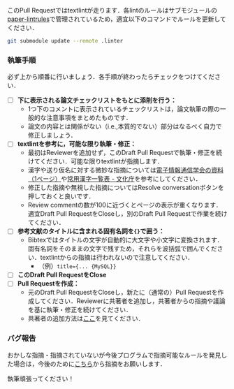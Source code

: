 このPull Requestではtextlintが走ります．各lintのルールはサブモジュールの[paper-lintrules](https://github.com/dbgroup-nagoya-u/paper-lintrules)で管理されているため，適宜以下のコマンドでルールを更新してください．

```bash
git submodule update --remote .linter
```

### 執筆手順

必ず上から順番に行いましょう．各手順が終わったらチェックをつけてください．

- [ ] **下に表示される論文チェックリストをもとに添削を行う：**
  - 1つ下のコメントに表示されているチェックリストは，論文執筆の際の一般的な注意事項をまとめたものです．
  - 論文の内容とは関係がない（i.e.,本質的でない）部分はなるべく自力で修正しましょう．
- [ ] **textlintを参考に，可能な限り執筆・修正：**
  - 最初はReviewerを追加せず，このDraft Pull Requestで執筆・修正を続けてください．可能な限りtextlintが指摘します．
  - 漢字や送り仮名に対する微妙な指摘については[電子情報通信学会の資料（1ページ）](https://www.ieice.org/jpn/shiori/pdf/furoku_d.pdf)や[常用漢字一覧表 - 文化庁](https://www.bunka.go.jp/kokugo_nihongo/sisaku/joho/joho/kakuki/14/pdf/jyouyou_kanjihyou.pdf)を参考にしてください．
  - 修正した指摘や無視した指摘についてはResolve conversationボタンを押しておくと良いです．
  - Review commentの数が100に近づくとページの表示が重くなります．適宜Draft Pull RequestをCloseし，別のDraft Pull Requestで作業を続けてください．
- [ ] **参考文献のタイトルに含まれる固有名詞を`{}`で囲う：**
  - Bibtexではタイトルの文字が自動的に大文字や小文字に変換されます．固有名詞をそのままの文字で残すため，それらを波括弧で囲んでください．textlintからの指摘は行われないので注意してください．
    - （例）`title={... {MySQL}}`
- [ ] **このDraft Pull RequestをClose**
- [ ] **Pull Requestを作成：**
  - 元のDraft Pull RequestをCloseし，新たに（通常の）Pull Requestを作成してください．Reviewerに共著者を追加し，共著者からの指摘や議論を基に執筆・修正を続けてください．
  - 共著者の追加方法は[ここ](https://github.com/dbgroup-nagoya-u/template-latex/tree/main#%E5%9F%B7%E7%AD%86%E3%81%AE%E6%B5%81%E3%82%8C)を見てください．

### バグ報告

おかしな指摘・指摘されていないが今後プログラムで指摘可能なルールを発見した場合は，今後のために[こちら](https://github.com/dbgroup-nagoya-u/paper-lintrules/issues/new?assignees=&labels=&template=bug-report.md&title=)から指摘をお願いします．

執筆頑張ってください！
